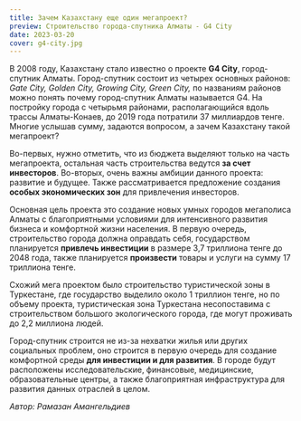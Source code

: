 ```yaml
---
title: Зачем Казахстану еще один мегапроект?
preview: Строительство города-спутника Алматы - G4 City
date: 2023-03-20
cover: g4-city.jpg
---
```

В 2008 году, Казахстану стало известно о проекте **G4 City**, город-спутник Алматы. Город-спутник состоит из четырех основных районов: *Gate City, Golden City, Growing City, Green City,* по названиям районов можно понять почему город-спутник Алматы называется G4. На постройку города с четырьмя районами, располагающийся вдоль трассы Алматы-Конаев, до 2019 года потратили 37 миллиардов тенге. Многие услышав сумму, задаются вопросом, а зачем Казахстану такой мегапроект?

Во-первых, нужно отметить, что из бюджета выделяют только на часть мегапроекта, остальная часть строительства ведутся **за счет инвесторов**. Во-вторых, очень важны амбиции данного проекта: развитие и будущее. Также рассматривается предложение создания **особых экономических зон** для привлечения инвесторов.

Основная цель проекта это создание новых умных городов мегаполиса Алматы с благоприятными условиями для интенсивного развития бизнеса и комфортной жизни населения. В первую очередь, строительство города должна оправдать себя, государством планируется **привлечь инвестиции** в размере 3,7 триллиона тенге до 2048 года, также планируется **произвести** товары и услуги на сумму 17 триллиона тенге. 

Схожий мега проектом было строительство туристической зоны в Туркестане, где государство выделило около 1 триллион тенге, но по объему проекта, туристическая зона Туркестана несопоставима с строительством большого экологического города, где могут проживать до 2,2 миллиона людей.  

Город-спутник строится не из-за нехватки жилья или других социальных проблем, оно строится в первую очередь для создание комфортной среды **для инвестиции и для развития**. В городе будут расположены исследовательские, финансовые, медицинские, образовательные центры, а также благоприятная инфраструктура для развития данных отраслей в целом. 


*Автор: Рамазан Амангельдиев*